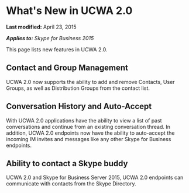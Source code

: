 
# What's New in UCWA 2.0

 **Last modified:** April 23, 2015

 _**Applies to:** Skype for Business 2015_

This page lists new features in UCWA 2.0.

## Contact and Group Management
<a name="sectionSection0"> </a>

UCWA 2.0 now supports the ability to add and remove Contacts, User Groups, as well as Distribution Groups from the contact list.


## Conversation History and Auto-Accept
<a name="sectionSection1"> </a>

With UCWA 2.0 applications have the ability to view a list of past conversations and continue from an existing conversation thread. In addition, UCWA 2.0 endpoints now have the ability to auto-accept the incoming IM invites and messages like any other Skype for Business endpoints.


## Ability to contact a Skype buddy
<a name="sectionSection2"> </a>

UCWA 2.0 and Skype for Business Server 2015, UCWA 2.0 endpoints can communicate with contacts from the Skype Directory.

